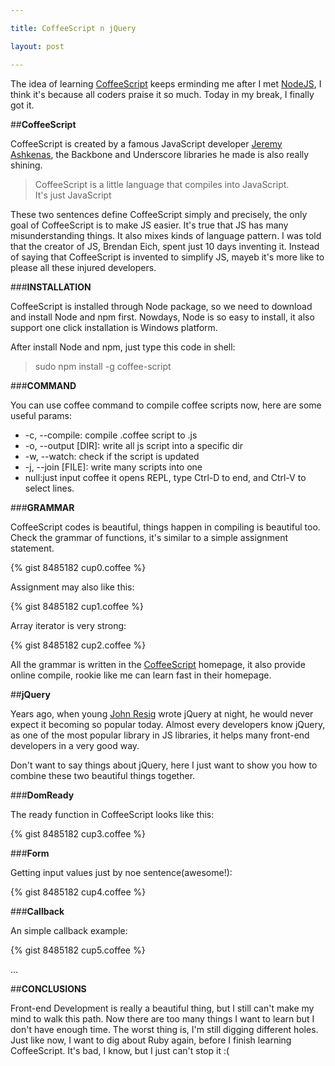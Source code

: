```yaml
---

title: CoffeeScript n jQuery

layout: post

---
```

The idea of learning [CoffeeScript](http://coffeescript.org/) keeps erminding me after I met [NodeJS](http://allenyip.com/2013/01/30/meeting-nodejs.html), I think it's because all coders praise it so much. Today in my break, I finally got it.

##**CoffeeScript**

CoffeeScript is created by a famous JavaScript developer [Jeremy Ashkenas](http://ashkenas.com/), the Backbone and Underscore libraries he made is also really shining.

>CoffeeScript is a little language that compiles into JavaScript.   
>It's just JavaScript

These two sentences define CoffeeScript simply and precisely, the only goal of CoffeeScript is to make JS easier. It's true that JS has many misunderstanding things. It also mixes kinds of language pattern. I was told that the creator of JS, Brendan Eich, spent just 10 days inventing it. Instead of saying that CoffeeScript is invented to simplify JS, mayeb it's more like to please all these injured developers.

###**INSTALLATION**

CoffeeScript is installed through Node package, so we need to download and install Node and npm first. Nowdays, Node is so easy to install, it also support one click installation is Windows platform.

After install Node and npm, just type this code in shell:

>sudo npm install -g coffee-script

###**COMMAND**

You can use coffee command to compile coffee scripts now, here are some useful params:

* -c, --compile: compile .coffee script to .js
* -o, --output [DIR]: write all js script into a specific dir
* -w, --watch: check if the script is updated
* -j, --join [FILE]: write many scripts into one
* null:just input coffee it opens REPL, type Ctrl-D to end, and Ctrl-V to select lines.

###**GRAMMAR**

CoffeeScript codes is beautiful, things happen in compiling is beautiful too. Check the grammar of functions, it's similar to a simple assignment statement.

{% gist 8485182 cup0.coffee %}

Assignment may also like this:

{% gist 8485182 cup1.coffee %}

Array iterator is very strong:

{% gist 8485182 cup2.coffee %}

All the grammar is written in the [CoffeeScript](http://coffeescript.org/) homepage, it also provide online compile, rookie like me can learn fast in their homepage.

##**jQuery**

Years ago, when young [John Resig](http://ejohn.org/) wrote jQuery at night, he would never expect it becoming so popular today. Almost every developers know jQuery, as one of the most popular library in JS libraries, it helps many front-end developers in a very good way.

Don't want to say things about jQuery, here I just want to show you how to combine these two beautiful things together.

###**DomReady** 

The ready function in CoffeeScript looks like this:

{% gist 8485182 cup3.coffee %}

###**Form** 

Getting input values just by noe sentence(awesome!):

{% gist 8485182 cup4.coffee %}

###**Callback** 

An simple callback example:

{% gist 8485182 cup5.coffee %}

...

##**CONCLUSIONS**

Front-end Development is really a beautiful thing, but I still can't make my mind to walk this path. Now there are too many things I want to learn but I don't have enough time. The worst thing is, I'm still digging different holes. Just like now, I want to dig about Ruby again, before I finish learning CoffeeScript. It's bad, I know, but I just can't stop it :(